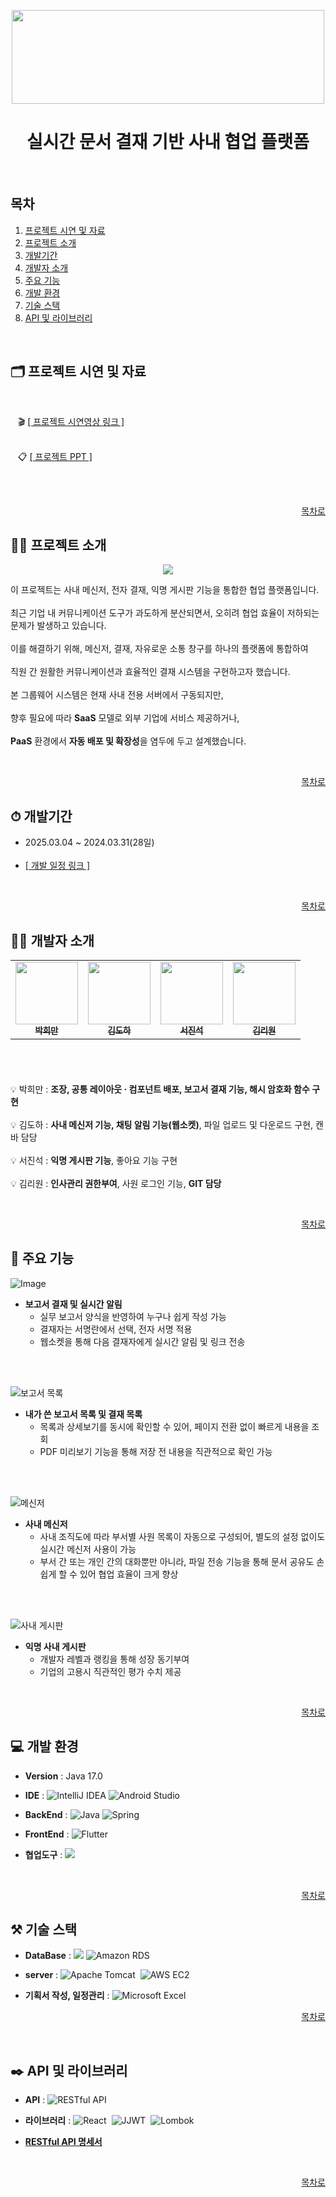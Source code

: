 <p align="center">
  <img src="https://github.com/user-attachments/assets/5199e5b5-0a1e-496b-ae98-7fb998d3a851" width="500" height="150" />
</p>

<h1 align="center">실시간 문서 결재 기반 사내 협업 플랫폼</h1>

<br/>

## 목차

1. [프로젝트 시연 및 자료](#%EF%B8%8F-프로젝트-시연-및-자료)
2. [프로젝트 소개](#-프로젝트-소개)
3. [개발기간](#-개발기간)
4. [개발자 소개](#%EF%B8%8F-개발자-소개)
5. [주요 기능](#-주요-기능)
6. [개발 환경](#-개발-환경)
7. [기술 스택](#-기술-스택)
8. [API 및 라이브러리](#%EF%B8%8F-api-및-라이브러리)
<br/>


## 🗂️ 프로젝트 시연 및 자료

<br/>

&nbsp;&nbsp; 🎬 [[ 프로젝트 시연영상 링크 ]](https://www.youtube.com/watch?v=ZNwyuOCJkPc)
<br/> <br/>

&nbsp;&nbsp; 📋 [[ 프로젝트 PPT ]](https://www.canva.com/design/DAGjSAxv8rQ/01Jq6Tg2-5dZUauaqq5vKA/edit?ui=eyJIIjp7IkEiOnRydWV9fQ)
<br/> <br/>

<br/>
<div align="right">
  
  <a href="#목차"> 목차로 </a>
  
</div>

## 👨‍🏫 프로젝트 소개

<p align="center">
  <img src="https://github.com/user-attachments/assets/634caa42-633f-44f4-a1ec-88ae62ba240c" />
</p>

 이 프로젝트는 사내 메신저, 전자 결재, 익명 게시판 기능을 통합한 협업 플랫폼입니다.
 <br/><br/>
 최근 기업 내 커뮤니케이션 도구가 과도하게 분산되면서, 오히려 협업 효율이 저하되는 문제가 발생하고 있습니다. 
 <br/><br/>
 이를 해결하기 위해, 메신저, 결재, 자유로운 소통 창구를 하나의 플랫폼에 통합하여 
 <br/><br/>
 직원 간 원활한 커뮤니케이션과 효율적인 결재 시스템을 구현하고자 했습니다.
 <br/><br/>
 본 그룹웨어 시스템은 현재 사내 전용 서버에서 구동되지만,
 <br/><br/>
 향후 필요에 따라 **SaaS** 모델로 외부 기업에 서비스 제공하거나, 
 <br/><br/>
 **PaaS** 환경에서 **자동 배포 및 확장성**을 염두에 두고 설계했습니다.
 
<br/>
<div align="right">
  
  <a href="#목차"> 목차로 </a>
  
</div>

## ⏱ 개발기간


- 2025.03.04 ~ 2024.03.31(28일)
<br/><br/>
- [[ 개발 일정 링크 ]](https://docs.google.com/spreadsheets/d/1j31wi11cIKqj6tWJybmSksGnHso9XI9-XHC6YOSPvlk/edit?gid=1386834576#gid=1386834576)

<br/>
<div align="right">
  
  <a href="#목차"> 목차로 </a>
  
</div>

## 🙋‍♂️ 개발자 소개


<table height="180" >
  <tbody>
    <tr>
     <td align="center"><a href="https://github.com/PHM-dung2"><img src="https://github.com/user-attachments/assets/b344c279-be9a-4bef-87a5-90f29168b259" width="100"  alt=""/><br /><sub><b> 박희만 </b></sub></a><br /></td>
     <td align="center"><a href="https://github.com/Kimdohaaa"><img src="https://github.com/user-attachments/assets/d62eedc2-6e26-4457-9858-49416fd7e9d7" width="100px;" alt="" /><br /><sub><b> 김도하 </b></sub></a><br /></td>
     <td align="center"><a href="https://github.com/jeenimari"><img src="https://github.com/user-attachments/assets/772ed025-9627-43c8-ab5b-97ffd2367c62" width="100" alt=""/><br /><sub><b> 서진석 </b></sub></a><br /></td>
     <td align="center"><a href="https://github.com/riwon-sys"><img src="https://github.com/user-attachments/assets/b47fa3b5-2532-4ce0-b6e8-92b152adf78d" width="100" alt=""/><br /><sub><b> 김리원 </b></sub></a><br /></td>
     <tr/>
  </tbody>
</table>


💡 박희만 : **조장, 공통 레이아웃 · 컴포넌트 배포, 보고서 결재 기능, 해시 암호화 함수 구현**
<br/><br/>
💡 김도하 : **사내 메신저 기능, 채팅 알림 기능(웹소켓)**, 파일 업로드 및 다운로드 구현, 캔바 담당
<br/><br/>
💡 서진석 : **익명 게시판 기능**, 좋아요 기능 구현
<br/><br/>
💡 김리원 : **인사관리 권한부여**, 사원 로그인 기능, **GIT 담당**

<br/>
<div align="right">
  
  <a href="#목차"> 목차로 </a>
  
</div>

## 📌 주요 기능


![Image](https://github.com/user-attachments/assets/67cef6c8-95ee-417b-8384-2c7f99c8e57c)

- **보고서 결재 및 실시간 알림**
  - 실무 보고서 양식을 반영하여 누구나 쉽게 작성 가능
  - 결재자는 서명란에서 선택, 전자 서명 적용
  - 웹소켓을 통해 다음 결재자에게 실시간 알림 및 링크 전송

<br/><br/>

![보고서 목록](https://github.com/user-attachments/assets/ef62813c-d4e4-4c30-a220-b2ebec8ddcb4)

- **내가 쓴 보고서 목록 및 결재 목록**
  - 목록과 상세보기를 동시에 확인할 수 있어, 페이지 전환 없이 빠르게 내용을 조회
  - PDF 미리보기 기능을 통해 저장 전 내용을 직관적으로 확인 가능

<br/><br/>

![메신저](https://github.com/user-attachments/assets/43d69ce7-0cae-4c5d-8124-0003b214128a)
    
- **사내 메신저**
  - 사내 조직도에 따라 부서별 사원 목록이 자동으로 구성되어, 별도의 설정 없이도 실시간 메신저 사용이 가능
  - 부서 간 또는 개인 간의 대화뿐만 아니라, 파일 전송 기능을 통해 문서 공유도 손쉽게 할 수 있어 협업 효율이 크게 향상

<br/><br/>

![사내 게시판](https://github.com/user-attachments/assets/313526d4-62cc-424b-924b-27fca954bdae)
 
- **익명 사내 게시판**
  - 개발자 레벨과 랭킹을 통해 성장 동기부여
  - 기업의 고용시 직관적인 평가 수치 제공

<br/>
<div align="right">
  
  <a href="#목차"> 목차로 </a>
  
</div>

## 💻 개발 환경


- **Version** : Java 17.0
  
- **IDE** : <img src="https://img.shields.io/badge/IntelliJIDEA-000000.svg?style=for-the-badge&logo=intellijidea&logoColor=white" alt="IntelliJ IDEA" /> <img src="https://img.shields.io/badge/Android%20Studio-3DDC84.svg?style=for-the-badge&logo=androidstudio&logoColor=white" alt="Android Studio" />&nbsp;

- **BackEnd** : <img src="https://img.shields.io/badge/Java-007396.svg?style=for-the-badge&logo=java&logoColor=white" alt="Java" /> <img src="https://img.shields.io/badge/Spring-6DB33F?style=for-the-badge&logo=spring&logoColor=white" alt="Spring" />&nbsp;
  
- **FrontEnd** :  <img src="https://img.shields.io/badge/Flutter-02569B?style=for-the-badge&logo=flutter&logoColor=white" alt="Flutter" />&nbsp;
  
- **협업도구** : <img src="https://img.shields.io/badge/github-181717?style=for-the-badge&logo=github&logoColor=white">

<br/>
<div align="right">
  
  <a href="#목차"> 목차로 </a>
  
</div>

## ⚒ 기술 스택


- **DataBase** : <img src="https://img.shields.io/badge/mysql-4479A1?style=for-the-badge&logo=mysql&logoColor=white"> <img src="https://img.shields.io/badge/Amazon%20RDS-527FFF.svg?style=for-the-badge&logo=amazonrds&logoColor=white" alt="Amazon RDS" />
&nbsp;
  
- **server** : 
<img src="https://img.shields.io/badge/Tomcat-10.1-F8DC75.svg?style=for-the-badge&logo=apachetomcat&logoColor=black" alt="Apache Tomcat" />&nbsp;
<img src="https://img.shields.io/badge/AWS%20EC2-FF9900.svg?style=for-the-badge&logo=amazonaws&logoColor=white" alt="AWS EC2" />&nbsp;

- **기획서 작성, 일정관리** : <img src="https://img.shields.io/badge/Excel-217346.svg?style=for-the-badge&logo=microsoft-excel&logoColor=white" alt="Microsoft Excel" /> 

<div align="right">
  
  <a href="#목차"> 목차로 </a>
  
</div>
<br/>
 
## ✒️ API 및 라이브러리


- **API** : <img src="https://img.shields.io/badge/RESTfulAPI-6DB33F.svg?style=for-the-badge&logo=springboot&logoColor=white" alt="RESTful API" />

- **라이브러리** : <img src="https://img.shields.io/badge/React-61DAFB.svg?style=for-the-badge&logo=react&logoColor=black" alt="React" />&nbsp;
<img src="https://img.shields.io/badge/JJWT-ED8B00.svg?style=for-the-badge&logo=jsonwebtokens&logoColor=white" alt="JJWT" />&nbsp;
<img src="https://img.shields.io/badge/Lombok-EA3324.svg?style=for-the-badge&logo=java&logoColor=white" alt="Lombok" />&nbsp;

- [**RESTful API 명세서**]()

<br/>
<div align="right">
  
  <a href="#목차"> 목차로 </a>
  
</div>
